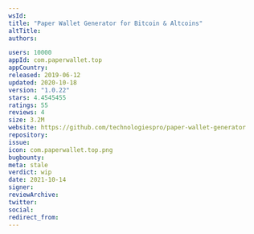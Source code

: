 ```yaml
---
wsId: 
title: "Paper Wallet Generator for Bitcoin & Altcoins"
altTitle: 
authors:

users: 10000
appId: com.paperwallet.top
appCountry: 
released: 2019-06-12
updated: 2020-10-18
version: "1.0.22"
stars: 4.4545455
ratings: 55
reviews: 4
size: 3.2M
website: https://github.com/technologiespro/paper-wallet-generator
repository: 
issue: 
icon: com.paperwallet.top.png
bugbounty: 
meta: stale
verdict: wip
date: 2021-10-14
signer: 
reviewArchive:
twitter: 
social:
redirect_from:
---
```


